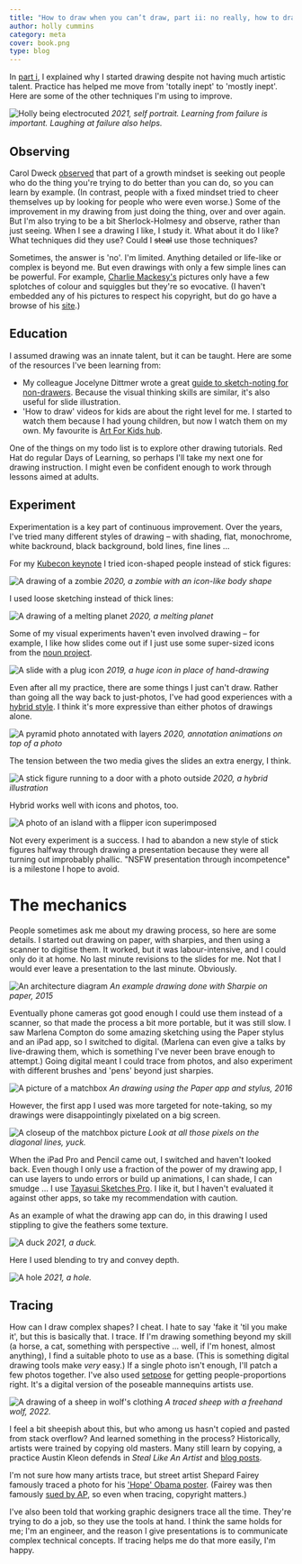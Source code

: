 ```yaml
---
title: "How to draw when you can’t draw, part ii: no really, how to draw"
author: holly cummins
category: meta
cover: book.png
type: blog
---
```


In [part i](/how-to-draw-part-i), I explained why I started drawing despite not having 
much artistic talent. Practice has helped me move from 'totally inept' to 'mostly inept'.
Here are some of the other techniques I'm using to improve. 

![Holly being electrocuted](lightning-self-portrait.png)
_2021, self portrait. Learning from failure is important. Laughing at failure also helps._


## Observing

Carol Dweck [observed](https://www.youtube.com/watch?v=hiiEeMN7vbQ) that part of a growth mindset is seeking out 
people who do the thing you're trying to do better than you can do, so you can learn by example.
(In contrast, people with a fixed mindset tried to cheer themselves up by looking
for people who were even worse.) Some of the improvement in my drawing from just doing the thing, over and over again. 
But I'm also trying to be a bit Sherlock-Holmesy and observe, rather than just seeing. 
When I see a drawing 
I like, I study it. What about it do I like? What techniques did they use? 
Could I ~~steal~~ use those techniques? 

Sometimes, the answer is 'no'. I'm limited. Anything detailed or life-like or complex is 
beyond me. But even drawings with only a few simple lines can be powerful.
For example, [Charlie Mackesy's](https://www.charliemackesy.com/) pictures only have a few splotches of colour and squiggles but they're 
so evocative. (I haven't embedded any of his pictures to respect his copyright, but do 
go have a browse of his [site](https://www.charliemackesy.com/).)


## Education

I assumed drawing was an innate talent, but it can be taught. 
Here are some of the resources I've been learning from:
- My colleague Jocelyne Dittmer wrote a great [guide to sketch-noting for non-drawers](https://medium.com/@jocelynedittmer_5269/visual-thinking-sketching-ec64f19cf70). Because the visual thinking skills are similar, it's also useful for slide illustration.
- 'How to draw' videos for kids are about the right level for me. I started to watch them because I had young children, but now I watch them on my own. My favourite is [Art For Kids hub](https://www.youtube.com/hashtag/artforkidshub).

One of the 
things on my todo list is to explore other drawing tutorials. Red Hat do regular Days of Learning, 
so perhaps I'll take my next one for drawing instruction. I might even 
be confident enough to work through lessons aimed at adults.

## Experiment

Experimentation is a key part of continuous improvement. 
Over the years, I've tried many different styles of drawing – with shading, flat, monochrome, white backround, black background, 
bold lines, fine lines ...

For my [Kubecon keynote](https://hollycummins.com/how-to-love-kubernetes-and-not-wreck-the-planet-keynote-continuous-lifecycle-online/) 
I tried icon-shaped people instead of stick figures:  

![A drawing of a zombie](zombie-workload.png)
_2020, a zombie with an icon-like body shape_

I used loose sketching instead of thick lines:

![A drawing of a melting planet](melting-planet.png)
_2020, a melting planet_

Some of my visual experiments haven't even involved drawing – for example, I like how slides come out if 
I just use some super-sized icons from the [noun project](https://thenounproject.com/). 

![A slide with a plug icon](electricity.png)
_2019, a huge icon in place of hand-drawing_

Even after all my practice, there are some things I just can't draw. 
Rather than going all the way 
back to just-photos, I've had good experiences with a [hybrid style](https://hollycummins.com/cloud-chaos-and-microservices-mayhem-jfuture/). 
I think it's more expressive than either photos of drawings alone.

![A pyramid photo annotated with layers](test-pyramid.png)
_2020, annotation animations on top of a photo_

The tension between the two media gives the slides an extra energy, I think.    

![A stick figure running to a door with a photo outside](friction-costs.png)
_2020, a hybrid illustration_

Hybrid works well with icons and photos, too.

![A photo of an island with a flipper icon superimposed](island-nations.png)

Not every experiment is a success. I had to abandon a new style of stick 
figures halfway through drawing a presentation because they were all turning out improbably phallic.
"NSFW presentation through incompetence" is a milestone I hope to avoid.


# The mechanics 

People sometimes ask me about my drawing process, so here are some details. 
I started out drawing on paper, with sharpies, and then using a scanner to digitise them. 
It worked, but it was labour-intensive, and I could only do it at home. No last minute revisions to the slides for me. 
Not that I would ever leave a presentation to the last minute. Obviously. 


 
![An architecture diagram](sharpie-architecture.png)
_An example drawing done with Sharpie on paper, 2015_
 
Eventually 
phone cameras got good enough I could use them instead of a scanner, so that made the process a bit more portable, 
but it was still slow. 
I saw Marlena Compton do some amazing sketching using the Paper stylus and an iPad app, 
so I switched to digital. 
(Marlena can even give a talks by live-drawing them, which is something I've never been brave enough to attempt.)
Going digital meant I could trace from photos, and also 
experiment with different brushes and 'pens' beyond just sharpies.

![A picture of a matchbox](matchbox-2016.png)
_An drawing using the Paper app and stylus, 2016_

However, the first app I used was more targeted for note-taking, 
so my drawings were disappointingly pixelated on a big screen. 

![A closeup of the matchbox picture](matchbox-pixels.png)
_Look at all those pixels on the diagonal lines, yuck._

When the iPad Pro and Pencil came out, I switched and haven't looked back. 
Even though I only use a fraction of the power of my drawing app, 
I can use layers to undo errors or build up animations, I can shade, I can smudge ... 
I use [Tayasui Sketches Pro](https://tayasui.com/sketches/). 
I like it, but I haven't evaluated it against other apps, 
so take my recommendation with caution.

As an example of what the drawing app can do, 
 in this drawing 
I used stippling to give the feathers some texture.

![A duck](duck.png)
_2021, a duck._

Here I used blending to try and convey depth. 

![A hole](hole.png)
_2021, a hole._

## Tracing

How can I draw complex shapes? I cheat. 
I hate to say 'fake it 'til you make it', but this is basically that. 
I trace. 
If I'm drawing something beyond my skill (a horse, a cat, something with perspective ... 
well, if I'm honest, almost anything), I find a suitable photo to use as a base.
(This is something digital drawing tools make _very_ easy.)
If a single photo isn't enough, I'll patch a few photos together. 
I've also used [setpose](https://setpose.com) for getting people-proportions right. It's a digital version of the poseable mannequins
artists use.


![A drawing of a sheep in wolf's clothing](sheep-in-wolfs-clothing.png)
_A traced sheep with a freehand wolf, 2022._


I feel a bit sheepish about this, but who among us hasn't copied and pasted from stack overflow? 
And learned something in the process? Historically, artists were trained by copying old masters.
Many still learn by copying, a practice Austin Kleon defends in _Steal Like An Artist_ 
and [blog posts](https://austinkleon.com/2018/02/08/copying-is-how-we-learn/). 

I'm not sure how many artists trace, but street artist Shepard Fairey famously traced a photo for 
his ['Hope' Obama poster](https://en.wikipedia.org/wiki/Barack_Obama_%22Hope%22_poster). 
(Fairey was then famously [sued by AP](http://news.bbc.co.uk/1/hi/world/americas/7872253.stm), so even when 
tracing, copyright matters.)

I've also been told that working graphic designers trace all the time. 
They're trying to do a job, so they use the tools at hand. I think the same 
holds for me; I'm an engineer, and the reason I give presentations is to communicate complex technical concepts. 
If tracing helps me do that more easily, I'm happy. 
 

